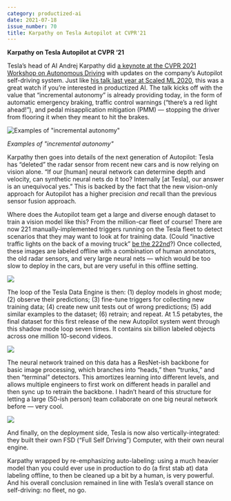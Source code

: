 ```yaml
---
category: productized-ai
date: 2021-07-18
issue_number: 70
title: Karpathy on Tesla Autopilot at CVPR'21
---
```


**Karpathy on Tesla Autopilot at CVPR ‘21**

Tesla’s head of AI Andrej Karpathy did [a keynote at the CVPR 2021 Workshop on Autonomous Driving](https://www.youtube.com/watch?index=11&list=PLvXze1V52Yy2OY67mz2Jy-JcnEw8GUZEl&utm_campaign=Dynamically%20Typed&utm_medium=email&utm_source=Revue%20newsletter&v=g6bOwQdCJrc) with updates on the company’s Autopilot self-driving system.
Just like [his talk last year at Scaled ML 2020](https://www.youtube.com/watch?utm_campaign=Dynamically%20Typed&utm_medium=email&utm_source=Revue%20newsletter&v=hx7BXih7zx8), this was a great watch if you’re interested in productized AI.
The talk kicks off with the value that “incremental autonomy” is already providing today, in the form of automatic emergency braking, traffic control warnings (“there’s a red light ahead!”), and pedal misapplication mitigation (PMM) — stopping the driver from flooring it when they meant to hit the brakes.

![Examples of "incremental autonomy"](https://s3.amazonaws.com/revue/items/images/010/145/781/mail/E4bgtv6WQAY_PWB.jpeg?1626531015)

_Examples of "incremental autonomy"_

Karpathy then goes into details of the next generation of Autopilot: Tesla has “deleted” the radar sensor from recent new cars and is now relying on vision alone.
“If our [human] neural network can determine depth and velocity, can synthetic neural nets do it too?
Internally [at Tesla], our answer is an unequivocal yes.” This is backed by the fact that the new vision-only approach for Autopilot has a higher precision _and_ recall than the previous sensor fusion approach.

Where does the Autopilot team get a large and diverse enough dataset to train a vision model like this?
From the million-car fleet of course!
There are now 221 manually-implemented triggers running on the Tesla fleet to detect scenarios that they may want to look at for training data.
(Could “inactive traffic lights on the back of a moving truck” [be the 222nd](https://twitter.com/layon_overwhale/status/1400522140240252932?s=20&utm_campaign=Dynamically%20Typed&utm_medium=email&utm_source=Revue%20newsletter)?) Once collected, these images are labeled offline with a combination of human annotators, the old radar sensors, and very large neural nets — which would be too slow to deploy in the cars, but are very useful in this offline setting.

![](https://s3.amazonaws.com/revue/items/images/010/145/787/mail/E4bjxLUX0As78mS.jpeg?1626531089)

The loop of the Tesla Data Engine is then: (1) deploy models in ghost mode; (2) observe their predictions; (3) fine-tune triggers for collecting new training data; (4) create new unit tests out of wrong predictions; (5) add similar examples to the dataset; (6) retrain; and repeat.
At 1.5 petabytes, the final dataset for this first release of the new Autopilot system went through this shadow mode loop seven times.
It contains six billion labeled objects across one million 10-second videos.

![](https://s3.amazonaws.com/revue/items/images/010/145/846/mail/E4bmg_ZXwAEtWmr.jpeg?1626531654)

The neural network trained on this data has a ResNet-ish backbone for basic image processing, which branches into “heads,” then “trunks,” and then “terminal” detectors.
This amortizes learning into different levels, and allows multiple engineers to first work on different heads in parallel and then sync up to retrain the backbone.
I hadn’t heard of this structure for letting a large (50-ish person) team collaborate on one big neural network before — very cool.

![](https://s3.amazonaws.com/revue/items/images/010/145/851/mail/E4bnYSzWQAwU3_H.jpeg?1626531790)

And finally, on the deployment side, Tesla is now also vertically-integrated: they built their own FSD (“Full Self Driving”) Computer, with their own neural engine.

Karpathy wrapped by re-emphasizing auto-labeling: using a much heavier model than you could ever use in production to do (a first stab at) data labeling offline, to then be cleaned up a bit by a human, is very powerful.
And his overall conclusion remained in line with Tesla’s overall stance on self-driving: no fleet, no go.